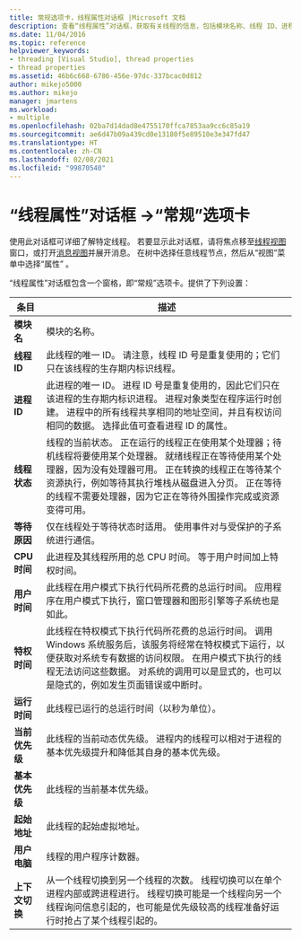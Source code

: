 ```yaml
---
title: 常规选项卡，线程属性对话框 |Microsoft 文档
description: 查看“线程属性”对话框，获取有关线程的信息，包括模块名称、线程 ID、进程 ID、线程状态、等待原因和 CPU 时间。
ms.date: 11/04/2016
ms.topic: reference
helpviewer_keywords:
- threading [Visual Studio], thread properties
- thread properties
ms.assetid: 46b6c668-6786-456e-97dc-337bcac0d812
author: mikejo5000
ms.author: mikejo
manager: jmartens
ms.workload:
- multiple
ms.openlocfilehash: 02ba7d14dad8e4755170ffca7853aa9cc6c85a19
ms.sourcegitcommit: ae6d47b09a439cd0e13180f5e89510e3e347fd47
ms.translationtype: HT
ms.contentlocale: zh-CN
ms.lasthandoff: 02/08/2021
ms.locfileid: "99870540"
---
```

# <a name="general-tab-thread-properties-dialog-box"></a>“线程属性”对话框 ->“常规”选项卡
使用此对话框可详细了解特定线程。 若要显示此对话框，请将焦点移至[线程视图](../debugger/threads-view.md)窗口，或打开[消息视图](../debugger/messages-view.md)并展开消息。 在树中选择任意线程节点，然后从“视图”菜单中选择“属性” 。

 “线程属性”对话框包含一个窗格，即“常规”选项卡。提供了下列设置：

|条目|描述|
|-----------|-----------------|
|**模块名**|模块的名称。|
|**线程 ID**|此线程的唯一 ID。 请注意，线程 ID 号是重复使用的；它们只在该线程的生存期内标识线程。|
|**进程 ID**|此进程的唯一 ID。 进程 ID 号是重复使用的，因此它们只在该进程的生存期内标识进程。 进程对象类型在程序运行时创建。 进程中的所有线程共享相同的地址空间，并且有权访问相同的数据。 选择此值可查看进程 ID 的属性。|
|**线程状态**|线程的当前状态。 正在运行的线程正在使用某个处理器；待机线程将要使用某个处理器。 就绪线程正在等待使用某个处理器，因为没有处理器可用。 正在转换的线程正在等待某个资源执行，例如等待其执行堆栈从磁盘进入分页。 正在等待的线程不需要处理器，因为它正在等待外围操作完成或资源变得可用。|
|**等待原因**|仅在线程处于等待状态时适用。 使用事件对与受保护的子系统进行通信。|
|**CPU 时间**|此进程及其线程所用的总 CPU 时间。 等于用户时间加上特权时间。|
|**用户时间**|此线程在用户模式下执行代码所花费的总运行时间。 应用程序在用户模式下执行，窗口管理器和图形引擎等子系统也是如此。|
|**特权时间**|此线程在特权模式下执行代码所花费的总运行时间。 调用 Windows 系统服务后，该服务将经常在特权模式下运行，以便获取对系统专有数据的访问权限。 在用户模式下执行的线程无法访问这些数据。 对系统的调用可以是显式的，也可以是隐式的，例如发生页面错误或中断时。|
|**运行时间**|此线程已运行的总运行时间（以秒为单位）。|
|**当前优先级**|此线程的当前动态优先级。 进程内的线程可以相对于进程的基本优先级提升和降低其自身的基本优先级。|
|**基本优先级**|此线程的当前基本优先级。|
|**起始地址**|此线程的起始虚拟地址。|
|**用户电脑**|线程的用户程序计数器。|
|**上下文切换**|从一个线程切换到另一个线程的次数。 线程切换可以在单个进程内部或跨进程进行。 线程切换可能是一个线程向另一个线程询问信息引起的，也可能是优先级较高的线程准备好运行时抢占了某个线程引起的。|